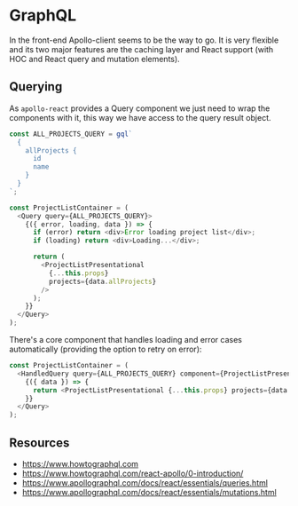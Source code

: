 # GraphQL

In the front-end Apollo-client seems to be the way to go. It is very flexible and its two major features are the caching layer and React support (with HOC and React query and mutation elements).

## Querying

As `apollo-react` provides a Query component we just need to wrap the components with it, this way we have access to the query result object.

```javascript
const ALL_PROJECTS_QUERY = gql`
  {
    allProjects {
      id
      name
    }
  }
`;

const ProjectListContainer = (
  <Query query={ALL_PROJECTS_QUERY}>
    {({ error, loading, data }) => {
      if (error) return <div>Error loading project list</div>;
      if (loading) return <div>Loading...</div>;

      return (
        <ProjectListPresentational
          {...this.props}
          projects={data.allProjects}
        />
      );
    }}
  </Query>
);
```

There's a core component that handles loading and error cases automatically (providing the option to retry on error):

```javascript
const ProjectListContainer = (
  <HandledQuery query={ALL_PROJECTS_QUERY} component={ProjectListPresentational}>
    {({ data }) => {
      return <ProjectListPresentational {...this.props} projects={data.allProjects} />;
    }}
  </Query>
);
```

## Resources

- https://www.howtographql.com
- https://www.howtographql.com/react-apollo/0-introduction/
- https://www.apollographql.com/docs/react/essentials/queries.html
- https://www.apollographql.com/docs/react/essentials/mutations.html
